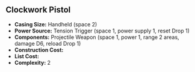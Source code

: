 ## Clockwork Pistol

- **Casing Size:** Handheld (space 2)
- **Power Source:** Tension Trigger (space 1, power supply 1, reset Drop 1)
- **Components:** Projectile Weapon (space 1, power 1, range 2 areas, damage
  D6, reload Drop 1)
- **Construction Cost:** 
- **List Cost:** 
- **Complexity:** 2

